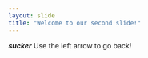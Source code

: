 ```yaml
---
layout: slide
title: "Welcome to our second slide!"
---
```

_**sucker**_
Use the left arrow to go back!
